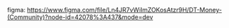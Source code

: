 figma: https://www.figma.com/file/Ln4JR7vWiImZOKosAtzr9H/DT-Money-(Community)?node-id=42078%3A437&mode=dev